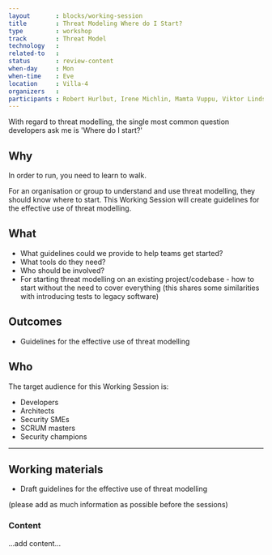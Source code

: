 ```yaml
---
layout       : blocks/working-session
title        : Threat Modeling Where do I Start?
type         : workshop
track        : Threat Model
technology   :
related-to   :
status       : review-content
when-day     : Mon
when-time    : Eve
location     : Villa-4
organizers   :
participants : Robert Hurlbut, Irene Michlin, Mamta Vuppu, Viktor Lindström
---
```


With regard to threat modelling, the single most common question developers ask me is 'Where do I start?'

## Why

In order to run, you need to learn to walk. 

For an organisation or group to understand and use threat modelling, they should know where to start. This Working Session will create guidelines for the effective use of threat modelling.

## What

- What guidelines could we provide to help teams get started?
- What tools do they need?
- Who should be involved? 
- For starting threat modelling on an existing project/codebase - how to start without the need to cover everything (this shares some similarities with introducing tests to legacy software)

## Outcomes

- Guidelines for the effective use of threat modelling

## Who

The target audience for this Working Session is:

- Developers
- Architects
- Security SMEs
- SCRUM masters
- Security champions

--- 

## Working materials

- Draft guidelines for the effective use of threat modelling

(please add as much information as possible before the sessions)

### Content

...add content...
